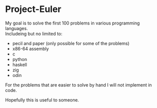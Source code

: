# Project-Euler

My goal is to solve the first 100 problems in various programming languages.  
Includeing but no limited to:  

- pecil and paper (only possible for some of the problems)
- x86-64 assembly
- c
- python
- haskell
- zig
- odin

For the problems that are easier to solve by hand I will not implement in code.

Hopefully this is useful to someone.  


